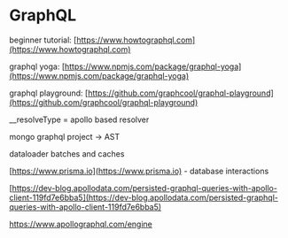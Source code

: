# GraphQL

beginner tutorial: [https://www.howtographql.com](https://www.howtographql.com)

graphql yoga: [https://www.npmjs.com/package/graphql-yoga](https://www.npmjs.com/package/graphql-yoga)

graphql playground: [https://github.com/graphcool/graphql-playground](https://github.com/graphcool/graphql-playground)

\_\_resolveType = apollo based resolver

mongo graphql project -&gt; AST

dataloader batches and caches

[https://www.prisma.io](https://www.prisma.io) - database interactions

[https://dev-blog.apollodata.com/persisted-graphql-queries-with-apollo-client-119fd7e6bba5](https://dev-blog.apollodata.com/persisted-graphql-queries-with-apollo-client-119fd7e6bba5)

https://www.apollographql.com/engine



